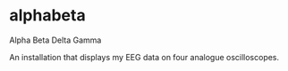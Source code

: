 # alphabeta
Alpha Beta Delta Gamma

An installation that displays my EEG data on four analogue oscilloscopes.
